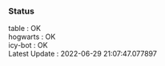 ### Status


table : OK  
hogwarts : OK  
icy-bot : OK  
Latest Update : 2022-06-29 21:07:47.077897
